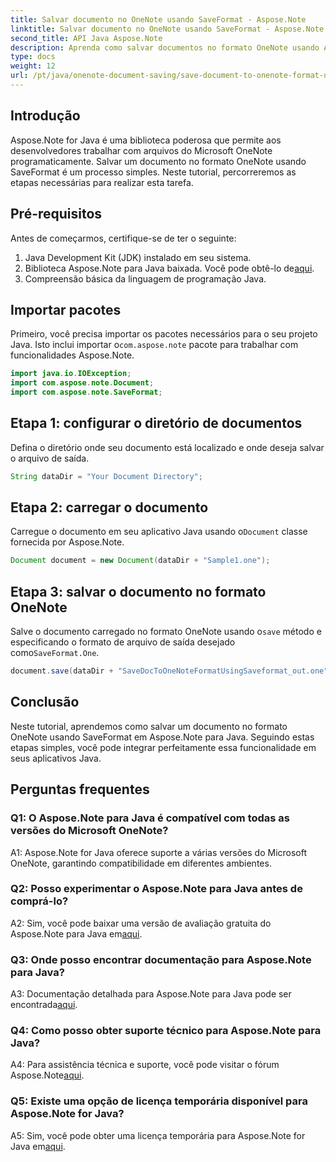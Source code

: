 ```yaml
---
title: Salvar documento no OneNote usando SaveFormat - Aspose.Note
linktitle: Salvar documento no OneNote usando SaveFormat - Aspose.Note
second_title: API Java Aspose.Note
description: Aprenda como salvar documentos no formato OneNote usando Aspose.Note para Java. Siga este tutorial passo a passo para integração perfeita com seus aplicativos Java.
type: docs
weight: 12
url: /pt/java/onenote-document-saving/save-document-to-onenote-format-using-saveformat/
---
```

## Introdução

Aspose.Note for Java é uma biblioteca poderosa que permite aos desenvolvedores trabalhar com arquivos do Microsoft OneNote programaticamente. Salvar um documento no formato OneNote usando SaveFormat é um processo simples. Neste tutorial, percorreremos as etapas necessárias para realizar esta tarefa.

## Pré-requisitos

Antes de começarmos, certifique-se de ter o seguinte:

1. Java Development Kit (JDK) instalado em seu sistema.
2.  Biblioteca Aspose.Note para Java baixada. Você pode obtê-lo de[aqui](https://releases.aspose.com/note/java/).
3. Compreensão básica da linguagem de programação Java.

## Importar pacotes

 Primeiro, você precisa importar os pacotes necessários para o seu projeto Java. Isto inclui importar o`com.aspose.note` pacote para trabalhar com funcionalidades Aspose.Note.

```java
import java.io.IOException;
import com.aspose.note.Document;
import com.aspose.note.SaveFormat;
```

## Etapa 1: configurar o diretório de documentos

Defina o diretório onde seu documento está localizado e onde deseja salvar o arquivo de saída.

```java
String dataDir = "Your Document Directory";
```

## Etapa 2: carregar o documento

 Carregue o documento em seu aplicativo Java usando o`Document` classe fornecida por Aspose.Note.

```java
Document document = new Document(dataDir + "Sample1.one");
```

## Etapa 3: salvar o documento no formato OneNote

Salve o documento carregado no formato OneNote usando o`save` método e especificando o formato de arquivo de saída desejado como`SaveFormat.One`.

```java
document.save(dataDir + "SaveDocToOneNoteFormatUsingSaveformat_out.one", SaveFormat.One);
```

## Conclusão

Neste tutorial, aprendemos como salvar um documento no formato OneNote usando SaveFormat em Aspose.Note para Java. Seguindo estas etapas simples, você pode integrar perfeitamente essa funcionalidade em seus aplicativos Java.

## Perguntas frequentes

### Q1: O Aspose.Note para Java é compatível com todas as versões do Microsoft OneNote?

A1: Aspose.Note for Java oferece suporte a várias versões do Microsoft OneNote, garantindo compatibilidade em diferentes ambientes.

### Q2: Posso experimentar o Aspose.Note para Java antes de comprá-lo?

 A2: Sim, você pode baixar uma versão de avaliação gratuita do Aspose.Note para Java em[aqui](https://releases.aspose.com/).

### Q3: Onde posso encontrar documentação para Aspose.Note para Java?

 A3: Documentação detalhada para Aspose.Note para Java pode ser encontrada[aqui](https://reference.aspose.com/note/java/).

### Q4: Como posso obter suporte técnico para Aspose.Note para Java?

 A4: Para assistência técnica e suporte, você pode visitar o fórum Aspose.Note[aqui](https://forum.aspose.com/c/note/28).

### Q5: Existe uma opção de licença temporária disponível para Aspose.Note for Java?

 A5: Sim, você pode obter uma licença temporária para Aspose.Note for Java em[aqui](https://purchase.aspose.com/temporary-license/).